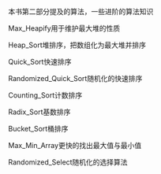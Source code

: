 本书第二部分提及的算法，一些进阶的算法知识

Max_Heapify用于维护最大堆的性质

Heap_Sort堆排序，把数组化为最大堆并排序

Quick_Sort快速排序

Randomized_Quick_Sort随机化的快速排序

Counting_Sort计数排序

Radix_Sort基数排序

Bucket_Sort桶排序

Max_Min_Array更快的找出最大值与最小值

Randomized_Select随机化的选择算法
